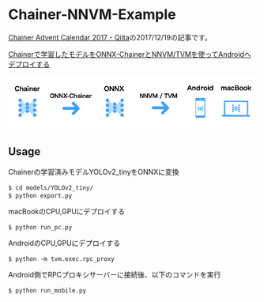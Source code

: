 # Chainer-NNVM-Example

[Chainer Advent Calendar 2017 - Qiita](https://qiita.com/advent-calendar/2017/chainer)の2017/12/19の記事です。 

[Chainerで学習したモデルをONNX-ChainerとNNVM/TVMを使ってAndroidへデプロイする](https://qiita.com/tkat0/items/28d1cc3b5c2831d86663)

![img](./data/top.png)

## Usage

Chainerの学習済みモデルYOLOv2_tinyをONNXに変換

```
$ cd models/YOLOv2_tiny/
$ python export.py
```

macBookのCPU,GPUにデプロイする

```
$ python run_pc.py
```

AndroidのCPU,GPUにデプロイする

```
$ python -m tvm.exec.rpc_proxy 
```

Android側でRPCプロキシサーバーに接続後、以下のコマンドを実行

```
$ python run_mobile.py
```


